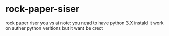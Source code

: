 # rock-paper-siser
rock paper riser you vs ai
note:
you nead to have python 3.X instald it work on auther python veritions but it want be crect
